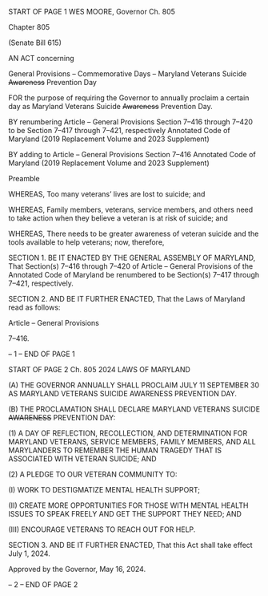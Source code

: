 START OF PAGE 1
WES MOORE, Governor Ch. 805

Chapter 805

(Senate Bill 615)

AN ACT concerning

General Provisions – Commemorative Days – Maryland Veterans Suicide
~~Awareness~~ Prevention Day

FOR the purpose of requiring the Governor to annually proclaim a certain day as Maryland
Veterans Suicide ~~Awareness~~ Prevention Day.

BY renumbering
Article – General Provisions
Section 7–416 through 7–420
to be Section 7–417 through 7–421, respectively
Annotated Code of Maryland
(2019 Replacement Volume and 2023 Supplement)

BY adding to
Article – General Provisions
Section 7–416
Annotated Code of Maryland
(2019 Replacement Volume and 2023 Supplement)

Preamble

WHEREAS, Too many veterans’ lives are lost to suicide; and

WHEREAS, Family members, veterans, service members, and others need to take
action when they believe a veteran is at risk of suicide; and

WHEREAS, There needs to be greater awareness of veteran suicide and the tools
available to help veterans; now, therefore,

SECTION 1. BE IT ENACTED BY THE GENERAL ASSEMBLY OF MARYLAND,
That Section(s) 7–416 through 7–420 of Article – General Provisions of the Annotated Code
of Maryland be renumbered to be Section(s) 7–417 through 7–421, respectively.

SECTION 2. AND BE IT FURTHER ENACTED, That the Laws of Maryland read
as follows:

Article – General Provisions

7–416.

– 1 –
END OF PAGE 1

START OF PAGE 2
Ch. 805 2024 LAWS OF MARYLAND

(A) THE GOVERNOR ANNUALLY SHALL PROCLAIM JULY 11 SEPTEMBER 30
AS MARYLAND VETERANS SUICIDE AWARENESS PREVENTION DAY.

(B) THE PROCLAMATION SHALL DECLARE MARYLAND VETERANS SUICIDE
~~AWARENESS~~ PREVENTION DAY:

(1) A DAY OF REFLECTION, RECOLLECTION, AND DETERMINATION
FOR MARYLAND VETERANS, SERVICE MEMBERS, FAMILY MEMBERS, AND ALL
MARYLANDERS TO REMEMBER THE HUMAN TRAGEDY THAT IS ASSOCIATED WITH
VETERAN SUICIDE; AND

(2) A PLEDGE TO OUR VETERAN COMMUNITY TO:

(I) WORK TO DESTIGMATIZE MENTAL HEALTH SUPPORT;

(II) CREATE MORE OPPORTUNITIES FOR THOSE WITH MENTAL
HEALTH ISSUES TO SPEAK FREELY AND GET THE SUPPORT THEY NEED; AND

(III) ENCOURAGE VETERANS TO REACH OUT FOR HELP.

SECTION 3. AND BE IT FURTHER ENACTED, That this Act shall take effect July
1, 2024.

Approved by the Governor, May 16, 2024.

– 2 –
END OF PAGE 2